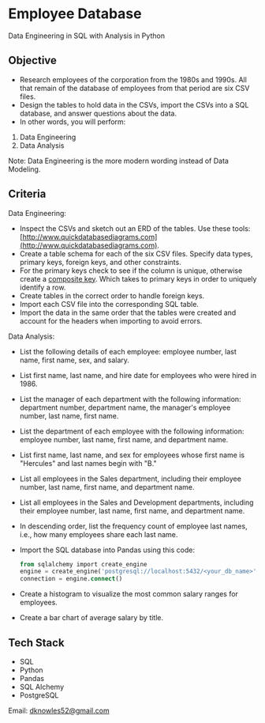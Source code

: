 # Employee Database

Data Engineering in SQL with Analysis in Python


## Objective

- Research employees of the corporation from the 1980s and 1990s. All that remain of the database of employees from that period are six CSV files.
- Design the tables to hold data in the CSVs, import the CSVs into a SQL database, and answer questions about the data. 
- In other words, you will perform:
1. Data Engineering
2. Data Analysis

Note: Data Engineering is the more modern wording instead of Data Modeling.

## Criteria
Data Engineering:
- Inspect the CSVs and sketch out an ERD of the tables. Use these tools: [http://www.quickdatabasediagrams.com](http://www.quickdatabasediagrams.com).
- Create a table schema for each of the six CSV files. Specify data types, primary keys, foreign keys, and other constraints.
- For the primary keys check to see if the column is unique, otherwise create a [composite key](https://en.wikipedia.org/wiki/Compound_key). Which takes to primary   keys in order to uniquely identify a row.
- Create tables in the correct order to handle foreign keys.
- Import each CSV file into the corresponding SQL table. 
- Import the data in the same order that the tables were created and account for the headers when importing to avoid errors.

Data Analysis:
- List the following details of each employee: employee number, last name, first name, sex, and salary.
- List first name, last name, and hire date for employees who were hired in 1986.
- List the manager of each department with the following information: department number, department name, the manager's employee number, last name, first name.
- List the department of each employee with the following information: employee number, last name, first name, and department name.
- List first name, last name, and sex for employees whose first name is "Hercules" and last names begin with "B."
- List all employees in the Sales department, including their employee number, last name, first name, and department name.
- List all employees in the Sales and Development departments, including their employee number, last name, first name, and department name.
- In descending order, list the frequency count of employee last names, i.e., how many employees share each last name.
- Import the SQL database into Pandas using this code:

   ```sql
   from sqlalchemy import create_engine
   engine = create_engine('postgresql://localhost:5432/<your_db_name>')
   connection = engine.connect()
   ```
- Create a histogram to visualize the most common salary ranges for employees.
- Create a bar chart of average salary by title.

## Tech Stack 
- SQL
- Python
- Pandas
- SQL Alchemy
- PostgreSQL


Email: dknowles52@gmail.com
